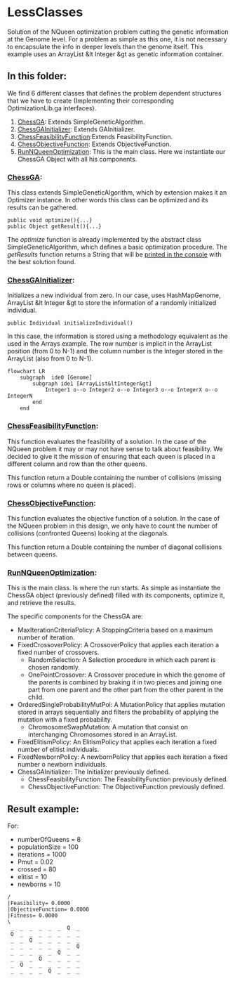 # LessClasses
Solution of the NQueen optimization problem cutting the genetic information at the Genome level. For a problem as simple
as this one, it is not necessary to encapsulate the info in deeper levels than the genome itself. This example 
uses an ArrayList &lt Integer &gt as genetic information container.  

## In this folder:
We find 6 different classes that defines the problem dependent structures that we have to create (Implementing their 
corresponding OptimizationLib.ga interfaces).
1. [ChessGA](#chessga): Extends SimpleGeneticAlgorithm.
2. [ChessGAInitializer](#chessgainitializer): Extends GAInitializer.
3. [ChessFeasibilityFunction](#chessfeasibilityfunction):Extends FeasibilityFunction.
4. [ChessObjectiveFunction](#chessobjectivefunction): Extends ObjectiveFunction.
5. [RunNQueenOptimization](#runnqueenoptimization): This is the main class. Here we instantiate our ChessGA Object with all his 
components.

### [ChessGA](https://github.com/SergioOyaga/GeneticAlgorithmExamples/blob/master/src/main/java/org/soyaga/examples/NQueenProblem/AdHocGA/ChessGA.java):
This class extends SimpleGeneticAlgorithm, which by extension makes it an Optimizer instance. In other words this class 
can be optimized and its results can be gathered.
````code
public void optimize(){...}
public Object getResult(){...}
````
The <i>optimize</i> function is already implemented by the abstract class SimpleGeneticAlgorithm, which defines a basic 
optimization procedure. The <i>getResults</i> function returns a String that will be [printed in the console](#result-example)
with the best solution found.

### [ChessGAInitializer](https://github.com/SergioOyaga/GeneticAlgorithmExamples/blob/master/src/main/java/org/soyaga/examples/NQueenProblem/AdHocGA/ChessGAInitializer.java):
Initializes a new individual from zero. In our case, uses HashMapGenome, ArrayList &lt Integer &gt to 
store the information of a randomly initialized individual.
````code
public Individual initializeIndividual()
````
In this case, the information is stored using a methodology equivalent as the used in the Arrays example. The row number
is implicit in the ArrayList position (from 0 to N-1) and the column number is the Integer stored in the ArrayList
(also from 0 to N-1).

````mermaid
flowchart LR
    subgraph  ide0 [Genome]
        subgraph ide1 [ArrayList&ltInteger&gt]
            Integer1 o--o Integer2 o--o Integer3 o--o IntegerX o--o IntegerN
        end
    end
````


### [ChessFeasibilityFunction](https://github.com/SergioOyaga/GeneticAlgorithmExamples/blob/master/src/main/java/org/soyaga/examples/NQueenProblem/AdHocGA/ChessFeasibilityFunction.java):
This function evaluates the feasibility of a solution. In the case of the NQueen problem it may or may not have sense
to talk about feasibility. We decided to give it the mission of ensuring that each queen is placed in a
different column and row than the other queens.

This function return a Double containing the number of collisions (missing rows or columns where no queen is placed).


### [ChessObjectiveFunction](https://github.com/SergioOyaga/GeneticAlgorithmExamples/blob/master/src/main/java/org/soyaga/examples/NQueenProblem/AdHocGA/ChessObjectiveFunction.java):
This function evaluates the objective function of a solution. In the case of the NQueen problem in this design,
we only have to count the number of collisions (confronted Queens) looking at the diagonals.

This function return a Double containing the number of diagonal collisions between queens.


### [RunNQueenOptimization](https://github.com/SergioOyaga/GeneticAlgorithmExamples/blob/master/src/main/java/org/soyaga/examples/NQueenProblem/AdHocGA/RunNQueenOptimization.java):
This is the main class. Is where the run starts. As simple as instantiate the ChessGA object (previously defined) filled
with its components, optimize it, and retrieve the results.

The specific components for the ChessGA are:
- MaxIterationCriteriaPolicy: A StoppingCriteria based on a maximum number of iteration.
- FixedCrossoverPolicy: A CrossoverPolicy that applies each iteration a fixed number of crossovers.
  - RandomSelection: A Selection procedure in which each parent is chosen randomly.
  - OnePointCrossover: A Crossover procedure in which the genome of the parents is combined by braking it in two pieces
    and joining one part from one parent and the other part from the other parent in the child.
- OrderedSingleProbabilityMutPol: A MutationPolicy that applies mutation stored in arrays sequentially and filters the
  probability of applying the mutation with a fixed probability.
  - ChromosomeSwapMutation: A mutation that consist on interchanging Chromosomes stored in an ArrayList.
- FixedElitismPolicy: An ElitismPolicy that applies each iteration a fixed number of elitist individuals.
- FixedNewbornPolicy: A newbornPolicy that applies each iteration a fixed number o newborn individuals.
- ChessGAInitializer: The Initializer previously defined.
  - ChessFeasibilityFunction: The FeasibilityFunction previously defined.
  - ChessObjectiveFunction: The ObjectiveFunction previously defined.


## Result example:
For:
- numberOfQueens = 8
- populationSize = 100
- iterations = 1000
- Pmut = 0.02
- crossed = 80
- elitist = 10
- newborns = 10
````
/
|Feasibility= 0.0000
|ObjectiveFunction= 0.0000
|Fitness= 0.0000
\
 _  _  _  _  _  _  Q  _ 
 Q  _  _  _  _  _  _  _ 
 _  _  Q  _  _  _  _  _ 
 _  _  _  _  _  _  _  Q 
 _  _  _  _  _  Q  _  _ 
 _  _  _  Q  _  _  _  _ 
 _  Q  _  _  _  _  _  _ 
 _  _  _  _  Q  _  _  _ 
````
